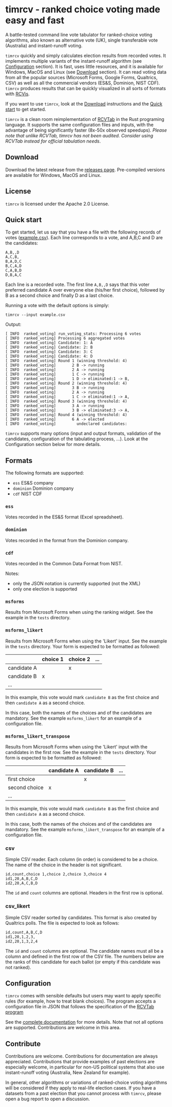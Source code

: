 # timrcv - ranked choice voting made easy and fast

A battle-tested command line vote tabulator for ranked-choice voting algorithms, also known as alternative vote (UK), single transferable vote (Australia) and instant-runoff voting.

`timrcv` quickly and simply calculates election results from recorded votes. It implements multiple variants of the instant-runoff algorithm (see [Configuration](#configuration) section). It is fast, uses little resources, and it is available for Windows, MacOS and Linux (see [Download](#download) section). It can read voting data from all the popular sources (Microsoft Forms, Google Forms, Qualtrics, CSV) as well as all the commercial vendors (ES&S, Dominion, NIST CDF). `timrcv` produces results that can be quickly visualized in all sorts of formats with [RCVis](www.rcvis.com).

If you want to use `timrcv`, look at the [Download](#download) instructions and the [Quick start](#quickstart) to get started.

`timrcv` is a clean room reimplementation of [RCVTab](https://www.rcvresources.org/rctab) in the Rust programing language. It supports the same configuration files and inputs, with the advantage of being significantly faster (8x-50x observed speedups). *Please note that unlike RCVTab, timrcv has not been audited. Consider using RCVTab instead for official tabulation needs*.

## Download

Download the latest release from the [releases page](https://github.com/tjhunter/timrcv/releases). Pre-compiled versions are available for Windows, MacOS and Linux.

## License

`timrcv` is licensed under the Apache 2.0 License.

## Quick start

To get started, let us say that you have a file with the following records of votes ([example.csv](https://github.com/tjhunter/timrcv/raw/main/tests/csv_simple_2/example.csv)). Each line corresponds to a vote, and A,B,C and D are the candidates:

```
A,B,,D
A,C,B,
B,A,D,C
B,C,A,D
C,A,B,D
D,B,A,C
```
Each line is a recorded vote. The first line `A,B,,D` says that this voter preferred candidate A over everyone else (his/her first choice), followed by B as a second choice and finally D as a last choice.

Running a vote with the default options is simply:

```
timrcv --input example.csv
```

Output:

```
[ INFO  ranked_voting] run_voting_stats: Processing 6 votes
[ INFO  ranked_voting] Processing 6 aggregated votes
[ INFO  ranked_voting] Candidate: 1: A
[ INFO  ranked_voting] Candidate: 2: B
[ INFO  ranked_voting] Candidate: 3: C
[ INFO  ranked_voting] Candidate: 4: D
[ INFO  ranked_voting] Round 1 (winning threshold: 4)
[ INFO  ranked_voting]       2 B -> running
[ INFO  ranked_voting]       2 A -> running
[ INFO  ranked_voting]       1 C -> running
[ INFO  ranked_voting]       1 D -> eliminated:1 -> B, 
[ INFO  ranked_voting] Round 2 (winning threshold: 4)
[ INFO  ranked_voting]       3 B -> running
[ INFO  ranked_voting]       2 A -> running
[ INFO  ranked_voting]       1 C -> eliminated:1 -> A, 
[ INFO  ranked_voting] Round 3 (winning threshold: 4)
[ INFO  ranked_voting]       3 A -> running
[ INFO  ranked_voting]       3 B -> eliminated:3 -> A, 
[ INFO  ranked_voting] Round 4 (winning threshold: 4)
[ INFO  ranked_voting]       6 A -> elected
[ INFO  ranked_voting]         undeclared candidates: 
```

`timrcv` supports many options (input and output formats, validation of the candidates, configuration of the tabulating process, ...). Look at the Configuration section below for more details.

## Formats

The following formats are supported:
* `ess` ES&S company
* `dominion` Dominion company
* `cdf` NIST CDF

### `ess`

Votes recorded in the ES&S format (Excel spreadsheet).

### `dominion`

Votes recorded in the format from the Dominion company.

### `cdf`

Votes recorded in the Common Data Format from NIST.

Notes:
- only the JSON notation is currently supported (not the XML)
- only one election is supported

### `msforms`

Results from Microsoft Forms when using the ranking widget. See the example in the `tests` directory.

### `msforms_likert`

Results from Microsoft Forms when using the 'Likert' input. See the example in the `tests` directory. Your form is expected to be formatted as followed:


|             | choice 1 | choice 2 | ... |
|-------------|----------|----------|-----|
| candidate A |          | x        |     |
| candidate B | x        |          |     |
| ...         |          |          |     |

In this example, this vote would mark `candidate B` as the first choice and then `candidate A` as a second choice.

In this case, both the names of the choices and of the candidates are mandatory. See the example `msforms_likert` for an example of a configuration file.

### `msforms_likert_transpose`

Results from Microsoft Forms when using the 'Likert' input with the candidates in the first row. See the example in the `tests` directory. Your form is expected to be formatted as followed:

|               | candidate A | candidate B | ... |
|---------------|-------------|-------------|-----|
| first choice  |             | x           |     |
| second choice | x           |             |     |
| ...           |             |             |     |

In this example, this vote would mark `candidate B` as the first choice and then `candidate A` as a second choice.

In this case, both the names of the choices and of the candidates are mandatory. See the example `msforms_likert_transpose` for an example of a configuration file.

### csv

Simple CSV reader. Each column (in order) is considered to be a choice. The name of the choice in the header is not significant.

```
id,count,choice 1,choice 2,choice 3,choice 4
id1,20,A,B,C,D
id2,20,A,C,B,D
```

The `id` and `count` columns are optional. Headers in the first row is optional.

### csv_likert

Simple CSV reader sorted by candidates. This format is also created by Qualtrics polls. The file is expected to look as follows:

```
id,count,A,B,C,D
id1,20,1,2,3,
id2,20,1,3,2,4
```

The `id` and `count` columns are optional. The candidate names must all be a column and defined in the first row of the CSV file. The numbers below are the ranks of this candidate for each ballot (or empty if this candidate was not ranked).

## Configuration

`timrcv` comes with sensible defaults but users may want to apply specific rules (for example, how to treat blank choices). The program accepts a configuration file in JSON that follows the specification of the [RCVTab program]()

See the [complete documentation](https://github.com/BrightSpots/rcv/blob/develop/config_file_documentation.txt) for more details. Note that not all options are supported. Contributions are welcome in this area.

## Contribute

Contributions are welcome. Contributions for documentation are always appreciated. Contributions that provide examples of past elections are especially welcome, in particular for non-US political systems that also use instant-runoff voting (Australia, New Zealand for example).

In general, other algorithms or variations of ranked-choice voting algorithms will be considered if they apply to real-life election cases. If you have a datasets from a past election that you cannot process with `timrcv`, please open a bug report to open a discussion.

